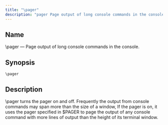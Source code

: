 ```yaml
---
title: "\pager"
description: "pager Page output of long console commands in the console pager pager turns the pager on and off Frequently the output from console commands may span more than the size of a window If the pager is on it uses the pager specified in PAGER to page the output of..."
---
```


<a name="console_commands.pager"></a> 
## Name

\pager — Page output of long console commands in the console.

## Synopsis

`\pager`

<a name="idp14744688"></a> 
## Description

\pager turns the pager on and off. Frequently the output from console commands may span more than the size of a window, If the pager is on, it uses the pager specified in $PAGER to page the output of any console command with more lines of output than the height of its terminal window.